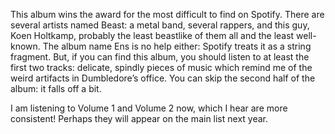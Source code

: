 This album wins the award for the most difficult to find on Spotify. There are several artists named Beast: a metal band, several rappers, and this guy, Koen Holtkamp, probably the least beastlike of them all and the least well-known. The album name Ens is no help either: Spotify treats it as a string fragment. But, if you can find this album, you should listen to at least the first two tracks: delicate, spindly pieces of music which remind me of the weird artifacts in Dumbledore’s office. You can skip the second half of the album: it falls off a bit.

I am listening to Volume 1 and Volume 2 now, which I hear are more consistent! Perhaps they will appear on the main list next year.